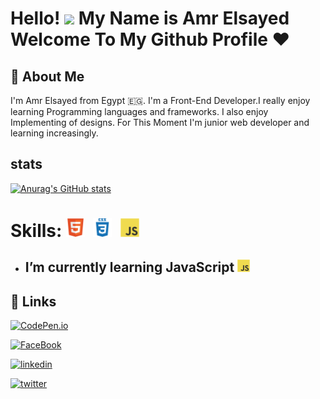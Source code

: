 # Hello! <img src="https://raw.githubusercontent.com/MartinHeinz/MartinHeinz/master/wave.gif" width="30px"> My Name is Amr Elsayed Welcome To My Github Profile ♥


## 🚀 About Me
I'm Amr Elsayed from Egypt 🇪🇬. I'm a Front-End Developer.I really enjoy learning Programming languages and frameworks.  I also enjoy Implementing of designs. For This Moment I'm junior web developer and learning increasingly. 

## stats
[![Anurag's GitHub stats](https://github-readme-stats.vercel.app/api?username=AmrSayed74)](https://github.com/anuraghazra/github-readme-stats)

# Skills: <img src="https://github.com/devicons/devicon/blob/master/icons/html5/html5-original.svg" title="HTML5" alt="HTML" width="30" height="30"/>&nbsp; <img src="https://github.com/devicons/devicon/blob/master/icons/css3/css3-plain-wordmark.svg"  title="CSS3" alt="CSS" width="30" height="30"/>&nbsp; <img src="https://github.com/devicons/devicon/blob/master/icons/javascript/javascript-original.svg" title="JavaScript" alt="JavaScript" width="30" height="30"/>&nbsp;

- ## I’m currently learning JavaScript <img src="https://github.com/devicons/devicon/blob/master/icons/javascript/javascript-original.svg" title="JavaScript" alt="JavaScript" width="20" height="20"/>&nbsp;

## 🔗 Links
[![CodePen.io](https://img.shields.io/badge/CodePen.io-000?style=for-the-badge&logo=CodePen&logoColor=white&target=_blank)](https://codepen.io/amrsayed74)

[![FaceBook](https://img.shields.io/badge/FaceBook-385490?style=for-the-badge&logo=FaceBook&logoColor=white)](https://www.linkedin.com/)

[![linkedin](https://img.shields.io/badge/linkedin-0a66c2?style=for-the-badge&logo=linkedin&logoColor=white)](https://www.linkedin.com/in/amr-elsayed74?fbclid=IwAR2GQHOg_V5M1g1n4E85stLhI1Y_ihhGWhOKgzbt0P9p8Zlnfl284Ku4_Kc)

[![twitter](https://img.shields.io/badge/twitter-1DA1F2?style=for-the-badge&logo=twitter&logoColor=white)](https://twitter.com/Amr_ElSsyed)






